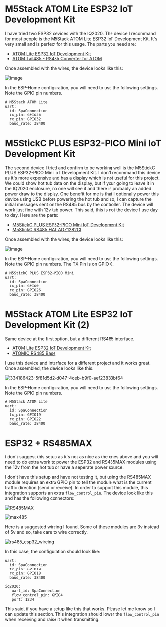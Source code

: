 # M5Stack ATOM Lite ESP32 IoT Development Kit

I have tried two ESP32 devices with the IQ2020. The device I recommand for most people is the M5Stack ATOM Lite ESP32 IoT Development Kit. It's very small and is perfect for this usage. The parts you need are:

- [ATOM Lite ESP32 IoT Development Kit](https://shop.m5stack.com/products/atom-lite-esp32-development-kit)
- [ATOM Tail485 - RS485 Converter for ATOM](https://shop.m5stack.com/products/atom-tail485)

Once assembled with the wires, the device looks like this:

![image](https://github.com/Ylianst/ESP-IQ2020/assets/1319013/07834e9c-5ef3-4304-add4-3f378a2ccf0a)

In the ESP-Home configuration, you will need to use the following settings. Note the GPIO pin numbers.

```
# M5Stack ATOM Lite
uart:
  id: SpaConnection
  tx_pin: GPIO26
  rx_pin: GPIO32
  baud_rate: 38400
```

# M5StickC PLUS ESP32-PICO Mini IoT Development Kit

The second device I tried and confirm to be working well is the M5StickC PLUS ESP32-PICO Mini IoT Development Kit. I don't recommand this device as it's more expensive and has a display which is not useful for this project. We could show hot tub data on the display, but if your going to leave it in the IQ2020 enclosure, no one will see it and there is probably an added power draw to the display. One benefit for me is that I optionally power this device using USB before powering the hot tub and so, I can capture the initial messages sent on the RS485 bus by the controller. The device will work just fine with 12v tub power. This said, this is not the device I use day to day. Here are the parts:

- [M5StickC PLUS ESP32-PICO Mini IoT Development Kit](https://shop.m5stack.com/products/m5stickc-plus-esp32-pico-mini-iot-development-kit)
- [M5StickC RS485 HAT AOZ1282CI](https://shop.m5stack.com/products/m5stickc-rs485-hat-aoz1282ci)

Once assembled with the wires, the device looks like this:

![image](https://github.com/Ylianst/ESP-IQ2020/assets/1319013/f02fd62a-e8ac-497d-a5d7-e9208d35bb3d)

In the ESP-Home configuration, you will need to use the following settings. Note the GPIO pin numbers. The TX Pin is on GPIO 0.

```
# M5StickC PLUS ESP32-PICO Mini
uart:
  id: SpaConnection
  tx_pin: GPIO0
  rx_pin: GPIO26
  baud_rate: 38400
```

# M5Stack ATOM Lite ESP32 IoT Development Kit (2)

Same device at the first option, but a different RS485 interface.

- [ATOM Lite ESP32 IoT Development Kit](https://shop.m5stack.com/products/atom-lite-esp32-development-kit)
- [ATOMIC RS485 Base](https://shop.m5stack.com/products/atomic-rs485-base)

I use this device and interface for a different project and it works great. Once assembled, the device looks like this.

![334186423-5f81d5d2-d047-4ceb-b9f0-aef23833bf64](https://github.com/Ylianst/ESP-IQ2020/assets/1319013/5cef14f5-2575-4ac1-9393-596dd468fda1)

In the ESP-Home configuration, you will need to use the following settings. Note the GPIO pin numbers.

```
# M5Stack ATOM Lite
uart:
  id: SpaConnection
  tx_pin: GPIO19
  rx_pin: GPIO22
  baud_rate: 38400
```

# ESP32 + RS485MAX

I don't suggest this setup as it's not as nice as the ones above and you will need to do extra work to power the ESP32 and RS485MAX modules using the 12v from the hot tub or have a seperate power source.

I don't have this setup and have not testing it, but using the RS485MAX module requires an extra GPIO pin to tell the module what is the current traffic direction (send or receive). In order to support this module, this integration supports an extra `flow_control_pin`. The device look like this and has the following connectors:

![RS485MAX](https://github.com/Ylianst/ESP-IQ2020/assets/1319013/f27715c6-e463-4dc1-b3ed-ff575076ff0c)

![max485](https://github.com/Ylianst/ESP-IQ2020/assets/1319013/20253758-e7fa-41a9-ab1b-d55aff3e9bba)

Here is a suggested wireing I found. Some of these modules are 3v instead of 5v and so, take care to wire correctly.

![rs485_esp32_wireing](https://github.com/Ylianst/ESP-IQ2020/assets/1319013/8822b497-0453-4daf-bf64-abf90327809f)

In this case, the configuration should look like:

```
uart:
  id: SpaConnection
  tx_pin: GPIO19
  rx_pin: GPIO18
  baud_rate: 38400

iq2020:
   uart_id: SpaConnection
   flow_control_pin: GPIO4
   port: 1234
```

This said, if you have a setup like this that works. Please let me know so I can update this section. This integration should lower the `flow_control_pin` when receiving and raise it when transmitting.
